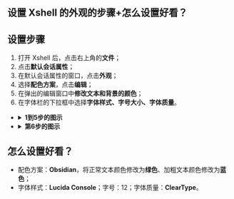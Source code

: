 ## 设置 Xshell 的外观的步骤+怎么设置好看？
## 设置步骤

1. 打开 Xshell 后，点击右上角的**文件**；
2. 点击**默认会话属性**；
3. 在默认会话属性的窗口，点击**外观**；
4. 选择**配色方案**，点击**编辑**；
5. 在弹出的编辑窗口中**修改文本和背景的颜色**；
6. 在字体栏的下拉框中选择**字体样式、字号大小、字体质量**。
- <details>
  <summary><b>1到5步的图示</b></summary>
  
  ![image](https://github.com/AlanFox240416/wplinote/assets/167155570/9d29e8b6-eeb5-4246-8a6f-2eaa39a1de6b)
  
  </details>

- <details>
  <summary><b>第6步的图示</b></summary>
  
  ![image](https://github.com/AlanFox240416/wplinote/assets/167155570/9a5f2347-a45f-4dd4-83eb-ddcdb61d5f51)
  
  </details>

## 怎么设置好看？

- 配色方案：**Obsidian**，将正常文本颜色修改为**绿色**、加粗文本颜色修改为**蓝色**；
- 字体样式：**Lucida Console**；字号：12；字体质量：**ClearType**。


